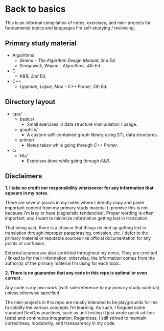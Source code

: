 # Back to basics

This is an informal compilation of notes, exercises, and mini-projects for fundamental topics and languages I'm self-studying / reviewing.

## Primary study material

- Algorithms
    - *Skiena - The Algorithm Design Manual, 2nd Ed.*
    - *Sedgewick, Wayne - Algorithms, 4th Ed.*
- C
    - *K&R, 2nd Ed.*
- C++
    - *Lippman, Lajoie, Moo - C++ Primer, 5th Ed.*

## Directory layout

- cpp/
    - basics/
        - Small exercises in data structure manipulation / usage.
    - graphlib/
        - A custom self-contained graph library using STL data structures.
    - primer/
        - Notes taken while going through *C++ Primer*.
- c/
    - k&r/
        - Exercises done while going through *K&R*.

## Disclaimers

**1. I take no credit nor responsibility whatsoever for any information that appears in my notes.**

There are several places in my notes where I directly copy and paste important content from my primary study material (I promise this is not because I'm lazy or have plagiaristic tendencies). Proper wording is often important, and I want to minimize information getting lost in translation. 

That being said, there is a chance that things do end up getting lost in translation through improper paraphrasing, omission, etc. I defer to the primary material or reputable sources like official documentation for any points of confusion.

External sources are also sprinkled throughout my notes. They are credited / linked to for their information; otherwise, the information comes from the author(s) of the primary material I'm using for each topic.

**2. There is no guarantee that any code in this repo is optimal or even correct.**

Any code is my own work (with sole reference to my primary study material) unless otherwise specified.

The mini-projects in this repo are mostly intended to be playgrounds for me to solidify the various concepts I'm learning. As such, I forgoed some standard DevOps practices, such as unit testing (I just wrote quick ad-hoc tests) and continuous integration. Regardless, I still strived to maintain correctness, modularity, and transparency in my code.
